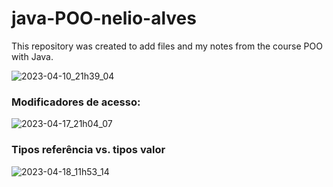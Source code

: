 # java-POO-nelio-alves
This repository was created to add files and my notes from the course POO with Java.

![2023-04-10_21h39_04](https://user-images.githubusercontent.com/44206400/231025833-253f439d-e2dd-44ad-ab7f-989f6f84c67d.png)


### Modificadores de acesso:
![2023-04-17_21h04_07](https://user-images.githubusercontent.com/44206400/232636051-07a58470-ce75-4f53-b043-e682dff9a2f8.png)

### Tipos referência vs. tipos valor
![2023-04-18_11h53_14](https://user-images.githubusercontent.com/44206400/232816569-9203aaa1-6fc2-41fb-9af6-d9e5b84a03a3.png)

